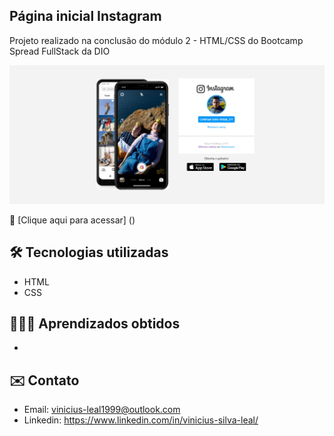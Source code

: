 ## Página inicial Instagram 

Projeto realizado na conclusão do módulo 2 - HTML/CSS do Bootcamp Spread FullStack da DIO

![preview](assets/.github/preview.png)

🔗 [Clique aqui para acessar] ()

## 🛠️ Tecnologias utilizadas

- HTML
- CSS

## 👨🏻‍💻 Aprendizados obtidos

- 

## ✉️ Contato
- Email: vinicius-leal1999@outlook.com
- Linkedin: https://www.linkedin.com/in/vinicius-silva-leal/
